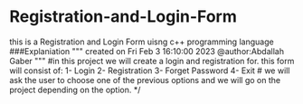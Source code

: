 # Registration-and-Login-Form
this is a Registration and Login Form uisng c++ programming language
###Explaniation
    """
    created on Fri Feb 3 16:10:00 2023
    @author:Abdallah Gaber
    """
    #in this project we will create a login and registration for.
    this form will consist of:
    1- Login
    2- Registration
    3- Forget Password
    4- Exit
    # we will ask the user to choose one of the previous options
        and we will go on the project depending on the option.
*/

